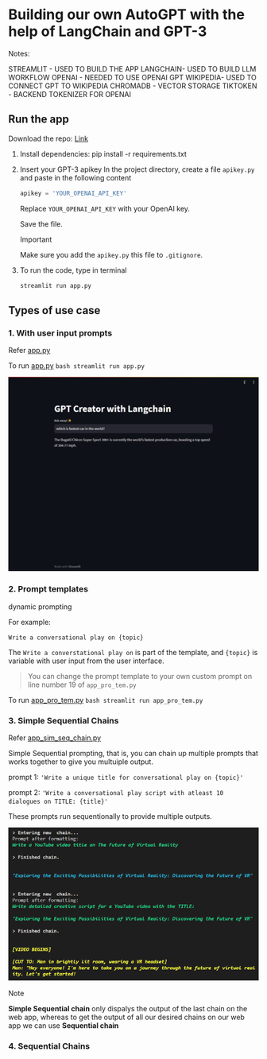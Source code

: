 # Building our own AutoGPT with the help of LangChain and GPT-3

Notes:

STREAMLIT - USED TO BUILD THE APP
LANGCHAIN- USED TO BUILD LLM WORKFLOW
OPENAI - NEEDED TO USE OPENAI GPT
WIKIPEDIA- USED TO CONNECT GPT TO WIKIPEDIA
CHROMADB - VECTOR STORAGE
TIKTOKEN - BACKEND TOKENIZER FOR OPENAI

## Run the app

Download the repo:
[Link](https://github.com/)

1. Install dependencies:
    pip install -r requirements.txt

2. Insert your GPT-3 apikey
    In the project directory, create a file `apikey.py` and paste in the following content

    ```python
    apikey = 'YOUR_OPENAI_API_KEY'
    ```

    Replace `YOUR_OPENAI_API_KEY` with your OpenAI key.

    Save the file.

    > [!IMPORTANT]
    > Make sure you add the `apikey.py` this file to `.gitignore`.

3. To run the code, type in terminal

    ```bash
    streamlit run app.py
    ```

## Types of use case

### 1. With user input prompts

Refer [app.py](app.py)

To run [app.py](app.py)
    ```bash
    streamlit run app.py
    ```

![Input prompts like ChatGPT](image.png)

### 2. Prompt templates

dynamic prompting

For example:

```
Write a conversational play on {topic}
```

The `Write a converstational play on` is part of the template, and `{topic}` is variable with user input from the user interface.

> You can change the prompt template to your own custom prompt on line number 19 of `app_pro_tem.py`

To run [app_pro_tem.py](app_pro_tem.py)
    ```bash
    streamlit run app_pro_tem.py
    ```

### 3. Simple Sequential Chains

Refer [app_sim_seq_chain.py](app_sim_seq_chain.py)

Simple Sequential prompting, that is, you can chain up multiple prompts that works together to give you multuiple output.

prompt 1: `'Write a unique title for conversational play on {topic}'`

prompt 2: `'Write a conversational play script with atleast 10 dialogues on TITLE: {title}'`

These prompts run sequentionally to provide multiple outputs.

![Sequentially running chains, output of chain 1 passed as input for chain 2](sim_seq_chns.png)

> [!NOTE]
> **Simple Sequential chain** only dispalys the output of the last chain on the web app, whereas to get the output of all our desired chains on our web app we can use **Sequential chain**

### 4. Sequential Chains

